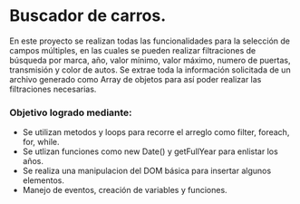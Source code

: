 # Buscador de carros.
En este proyecto se realizan todas las funcionalidades para la selección de campos múltiples, en las cuales se pueden realizar filtraciones de búsqueda por marca, año, valor mínimo, valor máximo, numero de puertas, transmisión y color de autos.
Se extrae toda la información solicitada de un archivo generado como Array de objetos para así poder realizar las filtraciones necesarias.   

### Objetivo logrado mediante:

- Se utilizan metodos y loops para recorre el arreglo como filter, foreach, for, while.
- Se utlizan funciones como new Date() y getFullYear para enlistar los años.
- Se realiza una manipulacion del DOM básica para insertar algunos elementos.
- Manejo de eventos, creación de variables y funciones.


